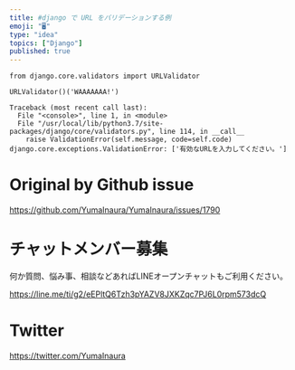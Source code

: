 ```yaml
---
title: #django で URL をバリデーションする例
emoji: "🖥"
type: "idea"
topics: ["Django"]
published: true
---
```


```
from django.core.validators import URLValidator

URLValidator()('WAAAAAAA!')
```

```
Traceback (most recent call last):
  File "<console>", line 1, in <module>
  File "/usr/local/lib/python3.7/site-packages/django/core/validators.py", line 114, in __call__
    raise ValidationError(self.message, code=self.code)
django.core.exceptions.ValidationError: ['有効なURLを入力してください。']
```

# Original by Github issue

https://github.com/YumaInaura/YumaInaura/issues/1790








<!-- Update From Qiita API -->

# チャットメンバー募集


何か質問、悩み事、相談などあればLINEオープンチャットもご利用ください。

https://line.me/ti/g2/eEPltQ6Tzh3pYAZV8JXKZqc7PJ6L0rpm573dcQ





# Twitter


https://twitter.com/YumaInaura


<!-- Update From Qiita API -->


